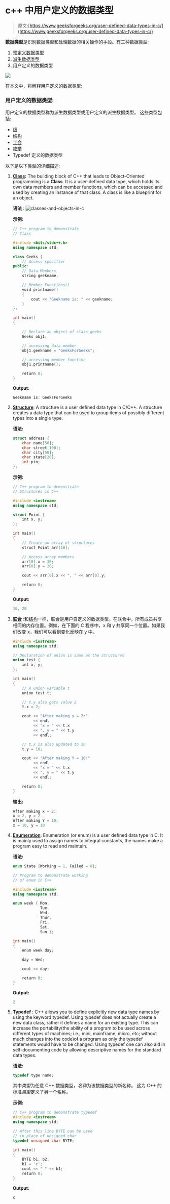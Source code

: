 # c++ 中用户定义的数据类型

> 原文:[https://www.geeksforgeeks.org/user-defined-data-types-in-c/](https://www.geeksforgeeks.org/user-defined-data-types-in-c/)

**数据类型**是识别数据类型和处理数据的相关操作的手段。有三种数据类型:

1.  [预定义数据类型](https://www.geeksforgeeks.org/c-data-types/)
2.  [派生数据类型](https://www.geeksforgeeks.org/derived-data-types-in-c/)
3.  用户定义的数据类型

[![](img/e34f4bbc81e4786f2a7e8a88974702de.png)](https://media.geeksforgeeks.org/wp-content/cdn-uploads/20191113115600/DatatypesInC.png)

在本文中，将解释用户定义的数据类型:

### 用户定义的数据类型:

用户定义的数据类型称为派生数据类型或用户定义的派生数据类型。
这些类型包括:

*   [级](https://www.geeksforgeeks.org/c-classes-and-objects/)
*   [结构](https://www.geeksforgeeks.org/structures-c/)
*   [工会](https://www.geeksforgeeks.org/union-c/)
*   [枚举](https://www.geeksforgeeks.org/enumeration-enum-c/)
*   Typedef 定义的数据类型

以下是以下类型的详细描述:

1.  **[Class](https://www.geeksforgeeks.org/c-classes-and-objects/):** The building block of C++ that leads to Object-Oriented programming is a **Class**. It is a user-defined data type, which holds its own data members and member functions, which can be accessed and used by creating an instance of that class. A class is like a blueprint for an object.

    **语法** :
    ![classes-and-objects-in-c](img/f21aadcadb8192f44d1badfacf248f3b.png)

    **示例:**

    ```cpp
    // C++ program to demonstrate
    // Class

    #include <bits/stdc++.h>
    using namespace std;

    class Geeks {
        // Access specifier
    public:
        // Data Members
        string geekname;

        // Member Functions()
        void printname()
        {
            cout << "Geekname is: " << geekname;
        }
    };

    int main()
    {

        // Declare an object of class geeks
        Geeks obj1;

        // accessing data member
        obj1.geekname = "GeeksForGeeks";

        // accessing member function
        obj1.printname();

        return 0;
    }
    ```

    **Output:**

    ```cpp
    Geekname is: GeeksForGeeks

    ```

2.  **[Structure](https://www.geeksforgeeks.org/structures-c/)**: A structure is a user defined data type in C/C++. A structure creates a data type that can be used to group items of possibly different types into a single type.

    **语法:**

    ```cpp
    struct address {
        char name[50];
        char street[100];
        char city[50];
        char state[20];
        int pin;
    };
    ```

    **示例:**

    ```cpp
    // C++ program to demonstrate
    // Structures in C++

    #include <iostream>
    using namespace std;

    struct Point {
        int x, y;
    };

    int main()
    {
        // Create an array of structures
        struct Point arr[10];

        // Access array members
        arr[0].x = 10;
        arr[0].y = 20;

        cout << arr[0].x << ", " << arr[0].y;

        return 0;
    }
    ```

    **Output:**

    ```cpp
    10, 20

    ```

3.  **[联合](https://www.geeksforgeeks.org/union-c/)** :和[结构](https://www.geeksforgeeks.org/structures-c/)一样，联合是用户自定义的数据类型。在联合中，所有成员共享相同的内存位置。例如，在下面的 C 程序中，x 和 y 共享同一个位置。如果我们改变 x，我们可以看到变化反映在 y 中。

    ```cpp
    #include <iostream>
    using namespace std;

    // Declaration of union is same as the structures
    union test {
        int x, y;
    };

    int main()
    {
        // A union variable t
        union test t;

        // t.y also gets value 2
        t.x = 2;

        cout << "After making x = 2:"
             << endl
             << "x = " << t.x
             << ", y = " << t.y
             << endl;

        // t.x is also updated to 10
        t.y = 10;

        cout << "After making Y = 10:"
             << endl
             << "x = " << t.x
             << ", y = " << t.y
             << endl;

        return 0;
    }
    ```

    **输出:**

    ```cpp
    After making x = 2:
    x = 2, y = 2
    After making Y = 10:
    x = 10, y = 10

    ```

4.  **[Enumeration](https://www.geeksforgeeks.org/enumeration-enum-c/)**: Enumeration (or enum) is a user defined data type in C. It is mainly used to assign names to integral constants, the names make a program easy to read and maintain.

    **语法:**

    ```cpp
    enum State {Working = 1, Failed = 0}; 
    ```

    ```cpp
    // Program to demonstrate working
    // of enum in C++

    #include <iostream>
    using namespace std;

    enum week { Mon,
                Tue,
                Wed,
                Thur,
                Fri,
                Sat,
                Sun };

    int main()
    {
        enum week day;

        day = Wed;

        cout << day;

        return 0;
    }
    ```

    **Output:**

    ```cpp
    2

    ```

5.  **Typedef** : C++ allows you to define explicitly new data type names by using the keyword typedef. Using typedef does not actually create a new data class, rather it defines a name for an existing type. This can increase the portability(the ability of a program to be used across different types of machines; i.e., mini, mainframe, micro, etc; without much changes into the code)of a program as only the typedef statements would have to be changed. Using typedef one can also aid in self-documenting code by allowing descriptive names for the standard data types.

    **语法:**

    ```cpp
    typedef type name;
    ```

    其中*类型*为任意 C++ 数据类型，*名称*为该数据类型的新名称。
    这为 C++ 的标准*类型*定义了另一个名称。

    **示例:**

    ```cpp
    // C++ program to demonstrate typedef
    #include <iostream>
    using namespace std;

    // After this line BYTE can be used
    // in place of unsigned char
    typedef unsigned char BYTE;

    int main()
    {
        BYTE b1, b2;
        b1 = 'c';
        cout << " " << b1;
        return 0;
    }
    ```

    **Output:**

    ```cpp
    c

    ```